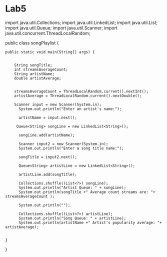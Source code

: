 # Lab5

import java.util.Collections;
import java.util.LinkedList;
import java.util.List;
import java.util.Queue;
import java.util.Scanner;
import java.util.concurrent.ThreadLocalRandom;

public class songPlaylist {

	public static void main(String[] args) {
		
		
		String songTitle;
		int streamsAverageCount;
		String artistName;
		double artistAverage;
		
		
		streamsAverageCount = ThreadLocalRandom.current().nextInt(); 
		artistAverage = ThreadLocalRandom.current().nextDouble(); 
		
		Scanner input = new Scanner(System.in);
	      System.out.println("Enter an artist's name:");
	      
	      artistName = input.next();
		
	     Queue<String> songLine = new LinkedList<String>();
	      
	      songLine.add(artistName);  
	      
	      Scanner input2 = new Scanner(System.in);
	      System.out.println("Enter a song title name:");

	      songTitle = input2.next();
	      
	      Queue<String> artistLine = new LinkedList<String>();
	      
	      artistLine.add(songTitle);
	      
	      Collections.shuffle((List<?>) songLine);
	      System.out.println("Artist Queue: " + songLine);
	      System.out.println(songTitle +" Average count streams are: "+ streamsAverageCount );
	      
	      System.out.println("");
	      
	      Collections.shuffle((List<?>) artistLine);
	      System.out.println("Song Queue: " + artistLine);
	      System.out.println(artistName +" Artist's popularity average: "+ artistAverage);
	      
	     
	}

}
